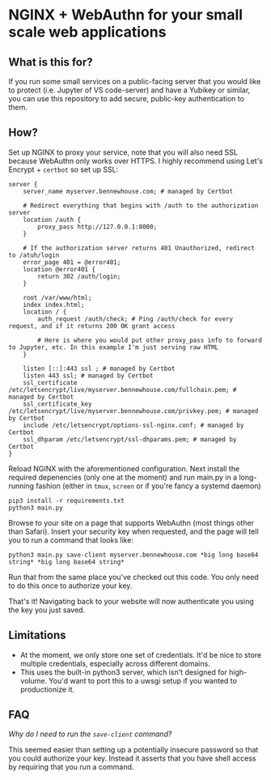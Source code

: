 # NGINX + WebAuthn for your small scale web applications

## What is this for?

If you run some small services on a public-facing server that you would like to protect (i.e. Jupyter of VS code-server) and have a Yubikey or similar, you can use this repository to add secure, public-key authentication to them.

## How?

Set up NGINX to proxy your service, note that you will also need SSL because WebAuthn only works over HTTPS.  I highly recommend using Let's Encrypt + `certbot` so set up SSL:

```
server {
    server_name myserver.bennewhouse.com; # managed by Certbot

    # Redirect everything that begins with /auth to the authorization server
    location /auth {
        proxy_pass http://127.0.0.1:8000;
    }

    # If the authorization server returns 401 Unauthorized, redirect to /atuh/login
    error_page 401 = @error401;
    location @error401 {
        return 302 /auth/login;
    }

    root /var/www/html;
    index index.html;
    location / {
        auth_request /auth/check; # Ping /auth/check for every request, and if it returns 200 OK grant access
      
        # Here is where you would put other proxy_pass info to forward to Jupyter, etc. In this example I'm just serving raw HTML
    }

    listen [::]:443 ssl ; # managed by Certbot
    listen 443 ssl; # managed by Certbot
    ssl_certificate /etc/letsencrypt/live/myserver.bennewhouse.com/fullchain.pem; # managed by Certbot
    ssl_certificate_key /etc/letsencrypt/live/myserver.bennewhouse.com/privkey.pem; # managed by Certbot
    include /etc/letsencrypt/options-ssl-nginx.conf; # managed by Certbot
    ssl_dhparam /etc/letsencrypt/ssl-dhparams.pem; # managed by Certbot
}
```

Reload NGINX with the aforementioned configuration. Next install the required depenencies (only one at the moment) and run main.py in a long-running fashion (either in `tmux`, `screen` or if you're fancy a systemd daemon)

```
pip3 install -r requirements.txt
python3 main.py
```

Browse to your site on a page that supports WebAuthn (most things other than Safari). Insert your security key when requested, and the page will tell you to run a command that looks like:

```
python3 main.py save-client myserver.bennewhouse.com *big long base64 string* *big long base64 string*
```

Run that from the same place you've checked out this code. You only need to do this once to authorize your key.

That's it! Navigating back to your website will now authenticate you using the key you just saved.

## Limitations

- At the moment, we only store one set of credentials. It'd be nice to store multiple credentials, especially across different domains.
- This uses the built-in python3 server, which isn't designed for high-volume. You'd want to port this to a uwsgi setup if you wanted to productionize it. 

## FAQ

*Why do I need to run the `save-client` command?*

This seemed easier than setting up a potentially insecure password so that you could authorize your key. Instead it asserts that you have shell access by requiring that you run a command.
